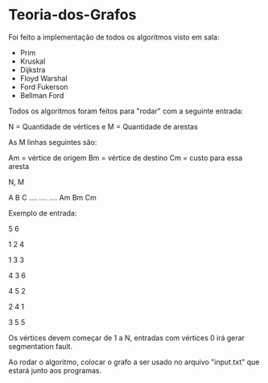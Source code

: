 # Teoria-dos-Grafos


Foi feito a implementação de todos os algoritmos visto em sala:
* Prim
* Kruskal
* Dijkstra
* Floyd Warshal
* Ford Fukerson
* Bellman Ford

Todos os algoritmos foram feitos para "rodar" com a seguinte entrada:

N = Quantidade de vértices e M = Quantidade de arestas

As M linhas seguintes são: 

Am = vértice de origem
Bm = vértice de destino 
Cm = custo para essa aresta

N, M 

A B C
....
....
....
Am Bm Cm

Exemplo de entrada:

5 6

1 2 4

1 3 3

4 3 6

4 5 2

2 4 1

3 5 5

Os vértices devem começar de 1 a N, entradas com vértices 0 irá gerar segmentation fault.

Ao rodar o algoritmo, colocar o grafo a ser usado no arquivo "input.txt" que estará junto aos programas.
